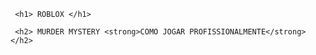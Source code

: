 <!DOCTYPE html>
<html lang=pt-br>
    <head>
       <meta charset="UTF-8">
       <title>SITE PABLOEGEOVANA</title>
       <link rel="stylesheet" href="style.css">

</head>

<body>


     <h1> ROBLOX </h1>
    
     <h2> MURDER MYSTERY <strong>COMO JOGAR PROFISSIONALMENTE</strong> </h2>




<body>















</html>